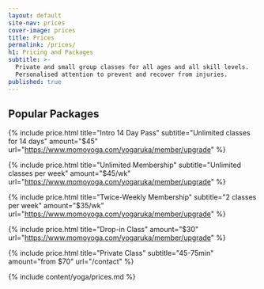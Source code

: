 ```yaml
---
layout: default
site-nav: prices
cover-image: prices
title: Prices
permalink: /prices/
h1: Pricing and Packages
subtitle: >-
  Private and small group classes for all ages and all skill levels.
  Personalised attention to prevent and recover from injuries.
published: true
---
```


<section class="container container--sm m-top--md">
  <h2>Popular Packages</h2>

  {% include price.html title="Intro 14 Day Pass" subtitle="Unlimited classes for 14 days" amount="$45" url="https://www.momoyoga.com/yogaruka/member/upgrade" %}

  {% include price.html title="Unlimited Membership" subtitle="Unlimited classes per week" amount="$45/wk" url="https://www.momoyoga.com/yogaruka/member/upgrade" %}

  {% include price.html title="Twice-Weekly Membership" subtitle="2 classes per week" amount="$35/wk" url="https://www.momoyoga.com/yogaruka/member/upgrade" %}

  {% include price.html title="Drop-in Class" amount="$30" url="https://www.momoyoga.com/yogaruka/member/upgrade" %}

  {% include price.html title="Private Class" subtitle="45-75min" amount="from $70" url="/contact" %}
</section>

<div class="Longform Longform--blogpost" markdown="1">
{% include content/yoga/prices.md %}
</div>
